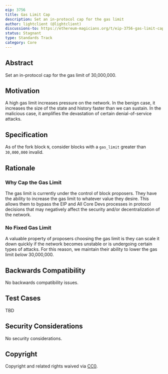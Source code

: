 ```yaml
---
eip: 3756
title: Gas Limit Cap
description: Set an in-protocol cap for the gas limit
author: lightclient (@lightclient)
discussions-to: https://ethereum-magicians.org/t/eip-3756-gas-limit-cap/6921
status: Stagnant
type: Standards Track
category: Core
---
```


## Abstract

Set an in-protocol cap for the gas limit of 30,000,000.

## Motivation

A high gas limit increases pressure on the network. In the benign case, it
increases the size of the state and history faster than we can sustain. In the
malicious case, it amplifies the devastation of certain denial-of-service
attacks.

## Specification

As of the fork block `N`, consider blocks with a `gas_limit` greater than
`30,000,000` invalid.

## Rationale

### Why Cap the Gas Limit

The gas limit is currently under the control of block proposers. They have the
ability to increase the gas limit to whatever value they desire. This allows
them to bypass the EIP and All Core Devs processes in protocol decisions that
may negatively affect the security and/or decentralization of the network.

### No Fixed Gas Limit

A valuable property of proposers choosing the gas limit is they can scale it
down quickly if the network becomes unstable or is undergoing certain types of
attacks. For this reason, we maintain their ability to lower the gas limit
_below_ 30,000,000.

## Backwards Compatibility
No backwards compatibility issues.

## Test Cases
TBD

## Security Considerations
No security considerations.

## Copyright
Copyright and related rights waived via [CC0](../LICENSE.md).
